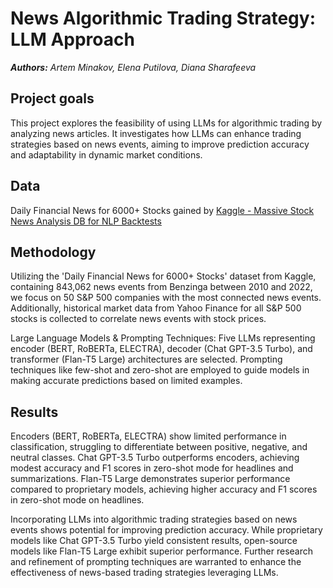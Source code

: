 # News Algorithmic Trading Strategy: LLM Approach
***Authors:*** *Artem Minakov, Elena Putilova, Diana Sharafeeva*

## Project goals 
This project explores the feasibility of using LLMs for algorithmic trading by analyzing news articles. It investigates how LLMs can enhance trading strategies based on news events, aiming to improve prediction accuracy and adaptability in dynamic market conditions.

## Data
Daily Financial News for 6000+ Stocks gained by [Kaggle - Massive Stock News Analysis DB for NLP Backtests](https://www.kaggle.com/datasets/miguelaenlle/massive-stock-news-analysis-db-for-nlpbacktests/data)

## Methodology 
Utilizing the 'Daily Financial News for 6000+ Stocks' dataset from Kaggle, containing 843,062 news events from Benzinga between 2010 and 2022, we focus on 50 S&P 500 companies with the most connected news events. Additionally, historical market data from Yahoo Finance for all S&P 500 stocks is collected to correlate news events with stock prices.

Large Language Models & Prompting Techniques:
Five LLMs representing encoder (BERT, RoBERTa, ELECTRA), decoder (Chat GPT-3.5 Turbo), and transformer (Flan-T5 Large) architectures are selected. Prompting techniques like few-shot and zero-shot are employed to guide models in making accurate predictions based on limited examples.

## Results
Encoders (BERT, RoBERTa, ELECTRA) show limited performance in classification, struggling to differentiate between positive, negative, and neutral classes.
Chat GPT-3.5 Turbo outperforms encoders, achieving modest accuracy and F1 scores in zero-shot mode for headlines and summarizations.
Flan-T5 Large demonstrates superior performance compared to proprietary models, achieving higher accuracy and F1 scores in zero-shot mode on headlines.

Incorporating LLMs into algorithmic trading strategies based on news events shows potential for improving prediction accuracy. While proprietary models like Chat GPT-3.5 Turbo yield consistent results, open-source models like Flan-T5 Large exhibit superior performance. Further research and refinement of prompting techniques are warranted to enhance the effectiveness of news-based trading strategies leveraging LLMs.
